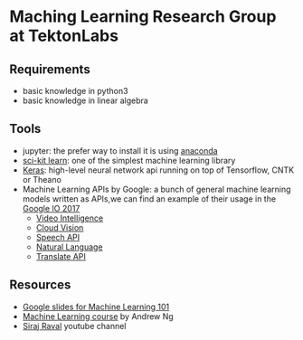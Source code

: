 # Maching Learning Research Group at TektonLabs

## Requirements

* basic knowledge in python3
* basic knowledge in linear algebra

## Tools

* jupyter: the prefer way to install it is using [anaconda](https://anaconda.org/)
* [sci-kit learn](http://scikit-learn.org/): one of the simplest machine learning library
* [Keras](http://keras.io): high-level neural network api running on top of Tensorflow, CNTK or Theano
* Machine Learning APIs by Google:  a bunch of general machine learning models written as APIs,we can find an example of their usage in the [Google IO 2017](https://www.youtube.com/watch?v=w1xNTLH1zlA)
    * [Video Intelligence](https://cloud.google.com/video-intelligence/)
    * [Cloud Vision](https://cloud.google.com/vision/)
    * [Speech API](https://cloud.google.com/speech/)
    * [Natural Language](https://cloud.google.com/natural-language/)
    * [Translate API](https://cloud.google.com/translate/)

## Resources

* [Google slides for Machine Learning 101](https://docs.google.com/presentation/d/1kSuQyW5DTnkVaZEjGYCkfOxvzCqGEFzWBy4e9Uedd9k/preview?imm_mid=0f9b7e&cmp=em-data-na-na-newsltr_20171213#slide=id.g168a3288f7_0_58)
* [Machine Learning course](https://www.coursera.org/learn/machine-learning) by Andrew Ng
* [Siraj Raval](https://www.youtube.com/watch?v=xRJCOz3AfYY&list=PL2-dafEMk2A7mu0bSksCGMJEmeddU_H4D) youtube channel